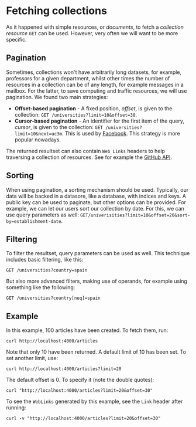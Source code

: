 # Fetching collections

As it happened with simple resources, or _documents_, to fetch a _collection resource_ `GET` can be used. However, very often we will want to be more specific.

## Pagination
Sometimes, collections won't have arbitrarily long datasets, for example, professors for a given department, whilst other times the number of resources in a collection can be of any length, for example messages in a mailbox. For the latter, to save computing and traffic resources, we will use pagination. We found two main strategies:

* **Offset-based pagination** - A fixed position, _offset_, is given to the collection: `GET /universities?limit=10&offset=30`.
* **Cursor-based pagination** - An identifier for the first item of the query, _cursor_, is given to the collection: `GET /universities?limit=10&next=uc3m`. This is used by [Facebook][Cursor-based pagination in Facebook API]. This strategy is more popular nowadays.

The returned resultset can also contain `Web Links` headers to help traversing a collection of resources. See for example the [GitHub API][Pagination with Web Links in GitHub API].

## Sorting
When using pagination, a sorting mechanism should be used. Typically, our data will be backed in a datasore, like a database, with indices and keys. A public key can be used to paginate, but other options can be provided. For example, we can let our users sort our collection by date. For this, we can use query parameters as well: `GET/univerisities?limit=10&offset=20&sort-by=establishment-date`.

[Cursor-based pagination in Facebook API]: https://developers.facebook.com/docs/graph-api/using-graph-api/#paging
[Pagination with Web Links in GitHub API]: https://docs.github.com/en/free-pro-team@latest/rest/guides/traversing-with-pagination

## Filtering
To filter the resultset, query parameters can be used as well. This technique includes basic filtering, like this:

```
GET /universities?country=spain
```

But also more advanced filters, making use of operands, for example using something like the following:

```
GET /universities?country[neq]=spain
```

## Example
In this example, 100 articles have been created. To fetch them, run:

```
curl http://localhost:4000/articles
```

Note that only 10 have been returned. A default limit of 10 has been set. To set another limit, use:

```
curl http://localhost:4000/articles?limit=20
```

The default offset is 0. To specify it (note the double quotes):

```
curl "http://localhost:4000/articles?limit=20&offset=30"
```

To see the `WebLinks` generated by this example, see the `Link` header after running:

```
curl -v "http://localhost:4000/articles?limit=20&offset=30"
```

